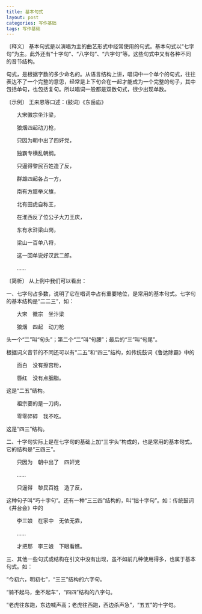 ```yaml
---
title: 基本句式
layout: post
categories: 写作基础
tags: 写作基础
---
```


〔释义〕 基本句式是以演唱为主的曲艺形式中经常使用的句式。基本句式以“七字句”为主。此外还有“十字句”、“八字句”、“六字句”等。这些句式中又有各种不同的音节结构。

句式，是根据字数的多少命名的。从语言结构上讲，唱词中一个单个的句式，往往表达不了一个完整的意思，经常是上下句合在一起才能成为一个完整的句子，其中包括单句，也包括复句。所以唱词一般都是双数句式，很少出现单数。

〔示例〕 王来恩等口述：(鼓词)《东岳庙》

　　大宋徽宗坐汴梁，

　　狼烟四起动刀枪，

　　只因为朝中出了四奸党，

　　独霸专横乱朝纲。

　　只逼得黎民百姓造了反，

　　群雄四起各占一方，

　　南有方腊举义旗，

　　北有田虎自称王，

　　在淮西反了位公子大刀王庆，

　　东有水浒梁山岗，

　　梁山一百单八将，

　　这一回单说好汉武二郎。

　　……

〔简析〕 从上例中我们可以看出：

一、七字句占多数，说明了它在唱词中占有重要地位，是常用的基本句式。七字句的基本结构是“二二三”，如：

　　大宋　徽宗　坐汴梁

　　狼烟　四起　动刀枪

头一个“二”叫“句头”；第二个“二”叫“句腰”；最后的“三”叫“句尾”。

根据词义音节的不同还可以有“二五”和“四三”结构，如传统鼓词《鲁达除霸》中的

　　面白　没有擦宫粉，

　　唇红　没有点胭脂。

这是“二五”结构。

　　祖宗要的是一刀肉，

　　零零碎碎　我不吃。

这是“四三”结构。

二、十字句实际上是在七字句的基础上加“三字头”构成的，也是常用的基本句式。它的结构是“三四三”。

　　只因为　朝中出了　四奸党

　　……

　　只逼得　黎民百姓　造了反，

这种句子叫“巧十字句”。还有一种“三三四”结构的，叫“拙十字句”。如：传统鼓词《井台会》中的

　　李三娘　在家中　无依无靠，

　　……

　　才把那　李三娘　下眼看瞧。

三、其他一些句式或结构在引文中没有出现，虽不如前几种使用得多，也属于基本句式。如：

“今初六，明初七”，“三三”结构的六字句。

“骑不起马，坐不起车”，“四四”结构的八字句。

“老虎往东跑，东边喊声高；老虎往西跑，西边杀声急”，“五五”的十字句。 
